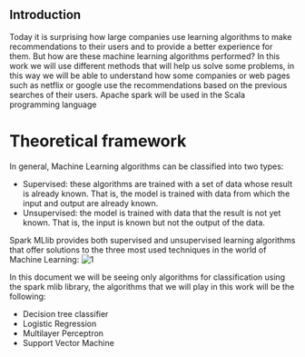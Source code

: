 ## Introduction

Today it is surprising how large companies use learning algorithms to make recommendations to their users and to provide a better experience for them.
But how are these machine learning algorithms performed? In this work we will use different methods that will help us solve some problems, in this way we will be able to understand how some companies or web pages such as netflix or google use the recommendations based on the previous searches of their users. Apache spark will be used in the Scala programming language

# Theoretical framework
In general, Machine Learning algorithms can be classified into two types:

- Supervised: these algorithms are trained with a set of data whose result is already known. That is, the model is trained with data from which the input and output are already known.
- Unsupervised: the model is trained with data that the result is not yet known. That is, the input is known but not the output of the data.

Spark MLlib provides both supervised and unsupervised learning algorithms that offer solutions to the three most used techniques in the world of Machine Learning:
![1](https://i.imgur.com/dBBSpds.png)

In this document we will be seeing only algorithms for classification using the spark mlib library, the algorithms that we will play in this work will be the following:
- Decision tree classifier
- Logistic Regression
- Multilayer Perceptron
- Support Vector Machine
